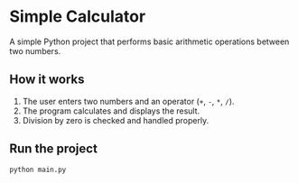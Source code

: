 # Simple Calculator

A simple Python project that performs basic arithmetic operations between two numbers.

## How it works

1. The user enters two numbers and an operator (`+`, `-`, `*`, `/`).
2. The program calculates and displays the result.
3. Division by zero is checked and handled properly.

## Run the project

```bash
python main.py
```
